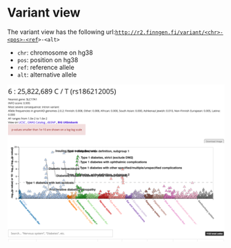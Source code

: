 # Variant view



The variant view has the following url:[`http://r2.finngen.fi/variant/<chr>-<pos>-<ref`](http://r2.finngen.fi/variant/6-25822689-C-T)`>-<alt>`

* `chr`: chromosome on hg38
* `pos`: position on hg38
* `ref`: reference allele
* `alt`: alternative allele

![Variant view: displaying on the x-axis all phenotypes and phenotype categories and on the y-axis the p-values.](../.gitbook/assets/screenshot-2019-12-06-at-14.33.29.png)

